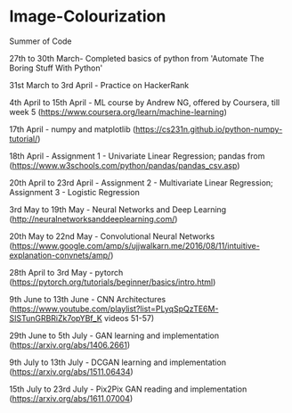 # Image-Colourization
Summer of Code


27th to 30th March- Completed basics of python from 'Automate The Boring Stuff With Python'

31st March to 3rd April - Practice on HackerRank

4th April to 15th April - ML course by Andrew NG, offered by Coursera, till week 5 (https://www.coursera.org/learn/machine-learning)

17th April - numpy and matplotlib (https://cs231n.github.io/python-numpy-tutorial/)

18th April - Assignment 1 - Univariate Linear Regression; pandas from (https://www.w3schools.com/python/pandas/pandas_csv.asp)

20th April to 23rd April - Assignment 2 - Multivariate Linear Regression; Assignment 3 - Logistic Regression

3rd May to 19th May - Neural Networks and Deep Learning (http://neuralnetworksanddeeplearning.com/)

20th May to 22nd May - Convolutional Neural Networks (https://www.google.com/amp/s/ujjwalkarn.me/2016/08/11/intuitive-explanation-convnets/amp/)

28th April to 3rd May - pytorch (https://pytorch.org/tutorials/beginner/basics/intro.html)

9th June to 13th June - CNN Architectures (https://www.youtube.com/playlist?list=PLyqSpQzTE6M-SISTunGRBRiZk7opYBf_K videos 51-57)

29th June to 5th July - GAN learning and implementation (https://arxiv.org/abs/1406.2661)

9th July to 13th July - DCGAN learning and implementation (https://arxiv.org/abs/1511.06434)

15th July to 23rd July - Pix2Pix GAN reading and implementation (https://arxiv.org/abs/1611.07004)
